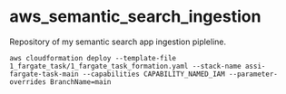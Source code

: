 # aws_semantic_search_ingestion
Repository of my semantic search app ingestion pipleline.

```
aws cloudformation deploy --template-file 1_fargate_task/1_fargate_task_formation.yaml --stack-name assi-fargate-task-main --capabilities CAPABILITY_NAMED_IAM --parameter-overrides BranchName=main
```
